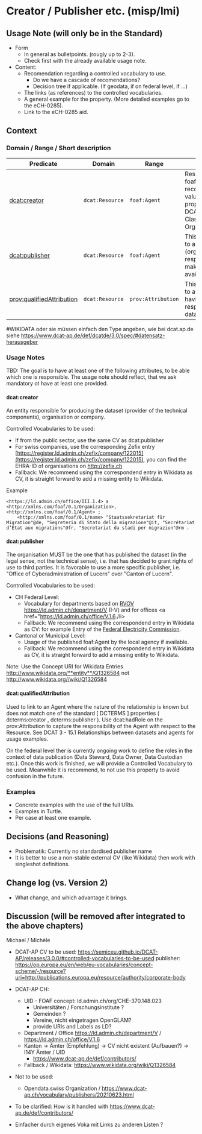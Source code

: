 # Creator / Publisher etc. (misp/lmi)

## Usage Note (will only be in the Standard)
* Form
  * In general as bulletpoints. (rougly up to 2-3).
  * Check first with the already available usage note.
* Content:
  * Recomendation regarding a controlled vocabulary to use.
    * Do we have a cascade of recomendations?
    * Decision tree if applicable. (If geodata, if on federal level, if ...)
  * The links (as references) to the controlled vocabularies.
  * A general example for the property. (More detailed examples go to the eCH-0285).
  * Link to the eCH-0285 aid.

## Context

### Domain / Range / Short description

| **Predicate**                                                                 | **Domain**         | **Range**           | **Description**                                              
|------------------------------------------------------------------------------|-------------------|---------------------|-------------------------------------------------------------|
| [dcat:creator](https://www.w3.org/TR/vocab-dcat-3/#Property:resource_creator) | `dcat:Resource`   | `foaf:Agent`        | Resources of type foaf:Agent are recommended as values for this property. See also DCAT 3 - 6.12 Class: Organization/Person. 
| [dcat:publisher](https://www.w3.org/TR/vocab-dcat-3/#Property:resource_publisher) | `dcat:Resource`   | `foaf:Agent`        | This property refers to an entity (organisation) responsible for making the Dataset available. | 
| [prov:qualifiedAttribution](https://www.w3.org/TR/vocab-dcat-3/#Property:resource_qualifiedAttribution) | `dcat:Resource`   | `prov:Attribution`  |This property refers to a link to an Agent having some form of responsibility for the dataset | 

#WIKIDATA oder sie müssen einfach den Type angeben, wie bei dcat.ap.de siehe https://www.dcat-ap.de/def/dcatde/3.0/spec/#datensatz-herausgeber


### Usage Notes
TBD: The goal is to have at least one of the following attributes, to be able which one is responsible. The usage note should reflect, that we ask mandatory ot have at least one provided.


#### dcat:creator
An entity responsible for producing the dataset (provider of the technical components), organisation or company. 

Controlled Vocabularies to be used:
* If from the public sector, use the same CV as dcat:publisher
* For swiss companies, use the corresponding Zefix entry [https://register.ld.admin.ch/zefix/company/122015](https://register.ld.admin.ch/zefix/company/122015), you can find the EHRA-ID of organisations on http://zefix.ch
* Fallback: We recommend using the correspondend entry in Wikidata as CV, it is straight forward to add a missing entity to Wikidata.

Example
```
<https://ld.admin.ch/office/III.1.4> a <http://xmlns.com/foaf/0.1/Organization>, <http://xmlns.com/foaf/0.1/Agent> ;
	<http://xmlns.com/foaf/0.1/name> "Staatssekretariat für Migration"@de, "Segreteria di Stato della migrazione"@it, "Secrétariat d’Etat aux migrations"@fr, "Secretariat da stadi per migraziun"@rm .
```

#### dcat:publisher

The organisation MUST be the one that has published the dataset (in the legal sense, not the technical sense), i.e. that has decided to grant rights of use to third parties. It is favorable to use a more specific publisher, i.e. "Office of Cyberadministration of Lucern" over "Canton of Lucern".

Controlled Vocabularies to be used:
* CH Federal Level:
  * Vocabulary for departments based on [RVOV](https://www.fedlex.admin.ch/eli/cc/1999/170/de)  <a href="https://ld.admin.ch/department/V">https://ld.admin.ch/department/V</a> (I-V) and for offices <a href="https://ld.admin.ch/office/V.1.6</a>./li>
  * Fallback: We recommend using the correspondend entry in Wikidata as CV: for example Entry of the <a href="[https://www.wikidata.org/entity/Q1326584](http://www.wikidata.org/entity/Q1326584)">Federal Electricity Commission</a>.
* Cantonal or Municipal Level:
  * Usage of the published foaf:Agent by the local agency if available.
  * Fallback: We recommend using the correspondend entry in Wikidata as CV, it is straight forward to add a missing entity to Wikidata.
 
Note: Use the Concept URI for Wikidata Entries http://www.wikidata.org/**entity**/Q1326584 not http://www.wikidata.org//wiki/Q1326584

#### dcat:qualifiedAttribution
Used to link to an Agent where the nature of the relationship is known but does not match one of the standard [ DCTERMS ] properties ( dcterms:creator , dcterms:publisher ). Use dcat:hadRole on the prov:Attribution to capture the responsibility of the Agent with respect to the Resource. See DCAT 3 - 15.1 Relationships between datasets and agents for usage examples.

On the federal level ther is currently ongoing work to define the roles in the context of data publication (Data Steward, Data Owner, Data Custodian etc.). Once this work is finished, we will provide a Controlled Vocabulary to be used. Meanwhile it is recommend, to not use this property to avoid confusion in the future.

 
### Examples
* Concrete examples with the use of the full URIs.
* Examples in Turtle.
* Per case at least one example.

## Decisions (and Reasoning)

* Problematik: Currently no standardised publisher name
* It is better to use a non-stable external CV (like Wikidata) then work with singleshot definitions.


## Change log (vs. Version 2)
* What change, and which advantage it brings.



## Discussion (will be removed after integrated to the above chapters)

  Michael / Michèle
  
  
  * DCAT-AP CV to be used: 
    https://semiceu.github.io/DCAT-AP/releases/3.0.0/#controlled-vocabularies-to-be-used 
    publisher: https://op.europa.eu/en/web/eu-vocabularies/concept-scheme/-/resource?uri=http://publications.europa.eu/resource/authority/corporate-body

  * DCAT-AP CH:
    * UID - FOAF concept: ld.admin.ch/org/CHE-370.148.023
      * Universitäten / Forschungsinstitute ?
      * Gemeinden ?
      * Vereine, nicht eingetragen OpenGLAM?
      * provide URIs and Labels as LD?
    * Department / Office https://ld.admin.ch/department/V / https://ld.admin.ch/office/V.1.6
    * Kanton -> Ämter (Empfehlung) -> CV nicht existent (Aufbauen?) -> I14Y Ämter / UID
      * https://www.dcat-ap.de/def/contributors/ 
    * Fallback / Wikidata: https://www.wikidata.org/wiki/Q1326584
      
* Not to be used:
    * Opendata.swiss Organization / https://www.dcat-ap.ch/vocabulary/publishers/20210623.html

* To be clarified: How is it handled with https://www.dcat-ap.de/def/contributors/

* Einfacher durch eigenes Voka mit Links zu anderen Listen ?
